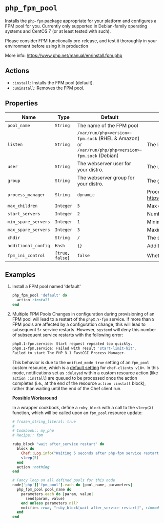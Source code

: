 # `php_fpm_pool`

Installs the `php-fpm` package appropriate for your platform and configures a FPM pool for you. Currently only supported in Debian-family operating systems and CentOS 7 (or at least tested with such).

Please consider FPM functionally pre-release, and test it thoroughly in your environment before using it in production
<!-- markdown-link-check-disable -->
More info: <https://www.php.net/manual/en/install.fpm.php>

## Actions

- `:install`: Installs the FPM pool (default).
- `:uninstall`: Removes the FPM pool.

## Properties

| Name                | Type            | Default                              | Description                                                                           |
| ------------------- | --------------- | ------------------------------------ | ------------------------------------------------------------------------------------- |
| `pool_name`         | `String`        | The name of the FPM pool             |                                                                                       |
| `listen`            | `String`        | `/var/run/php<version>-fpm.sock` (RHEL & Amazon) or `/var/run/php/php<version>-fpm.sock` (Debian) | The listen address |
| `user`              | `String`        | The webserver user for your distro.  | The user to run the FPM under                                                         |
| `group`             | `String`        | The webserver group for your distro. | The group to run the FPM under                                                        |
| `process_manager`   | `String`        | `dynamic`                            | Process manager to use - see <https://www.php.net/manual/en/install.fpm.configuration.php> |
| `max_children`      | `Integer`       | `5`                                  | Max children to scale to                                                              |
| `start_servers`     | `Integer`       | `2`                                  | Number of servers to start the pool with                                              |
| `min_spare_servers` | `Integer`       | `1`                                  | Minimum number of servers to have as spares                                           |
| `max_spare_servers` | `Integer`       | `3`                                  | Maximum number of servers to have as spares                                           |
| `chdir`             | `String`        | `/`                                  | The startup working directory of the pool                                             |
| `additional_config` | `Hash`          | `{}`                                 | Additional parameters in JSON                                                         |
| `fpm_ini_control`   | `[true, false]` | `false`                              | Whether to add a new `php.ini` file for FPM                                           |

## Examples

1. Install a FPM pool named 'default'

   ```ruby
   php_fpm_pool 'default' do
     action :install
   end
   ```

2. Multiple FPM Pools
   Changes in configuration during provisioning of an FPM pool will lead to a restart of the `phpX.Y-fpm` service.
   If more than `5` FPM pools are affected by a configuration change, this will lead to subsequent `5+` service restarts.
   However, `systemd` will deny this number of subsequent service restarts with the following error:

   ```bash
   php8.1-fpm.service: Start request repeated too quickly.
   php8.1-fpm.service: Failed with result 'start-limit-hit'.
   Failed to start The PHP 8.1 FastCGI Process Manager.
   ```

   This behavior is due to the `unified_mode true` setting of an `fpm_pool` custom resource, which is a [default setting](https://docs.chef.io/deprecations_unified_mode/) for `chef-clients v18+`. In this mode, notifications set as `:delayed` within a custom resource action (like `action :install`) are queued to be processed once the action completes (i.e., at the end of the resource `action :install` block), rather than waiting until the end of the Chef client run.

   **Possible Workaround**

   In a wrapper cookbook, define a `ruby_block` with a call to the `sleep(X)` function, which will be called upon an `fpm_pool` resource update:

   ```ruby
   # frozen_string_literal: true
   #
   # Cookbook:: my_php
   # Recipe:: fpm

   ruby_block "wait after_service restart" do
     block do
       Chef::Log.info("Waiting 5 seconds after php-fpm service restart...")
       sleep(5)
     end
     action :nothing
   end

   # Fancy loop on all defined pools for this node
   node['php']['fpm_pool'].each do |pool_name, parameters|
     php_fpm_pool pool_name do
       parameters.each do |param, value|
         send(param, value)
       end unless parameters.nil?
       notifies :run, "ruby_block[wait after_service restart]", :immediately
     end
   end
   ```
